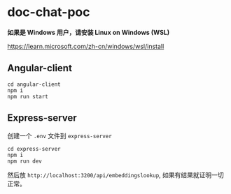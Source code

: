 # doc-chat-poc

**如果是 Windows 用户，请安装 Linux on Windows (WSL)**

https://learn.microsoft.com/zh-cn/windows/wsl/install

## Angular-client

```
cd angular-client
npm i
npm run start
```

## Express-server

创建一个 `.env` 文件到 `express-server`

```
cd express-server
npm i
npm run dev
```

然后放 `http://localhost:3200/api/embeddingslookup`, 如果有结果就证明一切正常。
